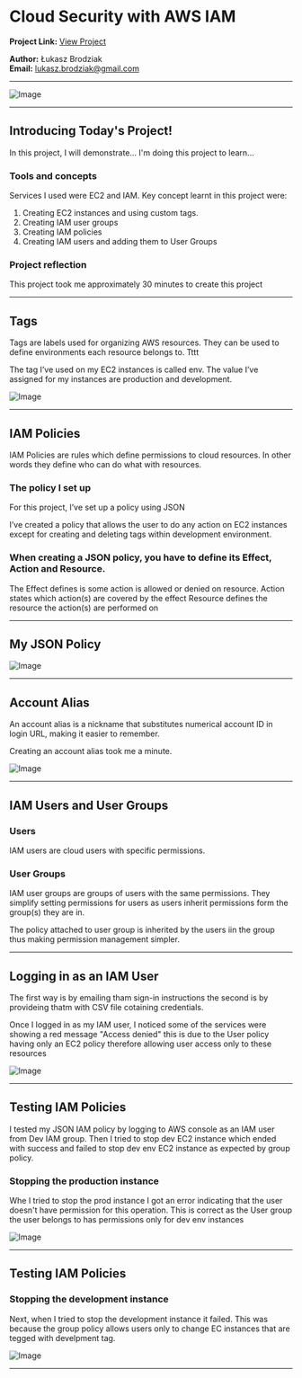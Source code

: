 

# Cloud Security with AWS IAM

**Project Link:** [View Project](http://learn.nextwork.org/projects/aws-security-iam)

**Author:** Łukasz Brodziak  
**Email:** lukasz.brodziak@gmail.com

---

![Image](http://learn.nextwork.org/surprised_maroon_fierce_chinese_gooseberry/uploads/aws-security-iam_1c864649)

---

## Introducing Today's Project!

In this project, I will demonstrate... I'm doing this project to learn...

### Tools and concepts

Services I used were EC2 and IAM.
Key concept learnt in this project were:
1. Creating EC2 instances and using custom tags.
2. Creating IAM user groups
3. Creating IAM policies
4. Creating IAM users and adding them to User Groups

### Project reflection

This project took me approximately 30 minutes to create this project

---

## Tags

Tags are labels used for organizing AWS resources. They can be used to define environments each resource belongs to. Tttt

The tag I’ve used on my EC2 instances is called env. The value I’ve assigned for my instances are production and development.

![Image](http://learn.nextwork.org/surprised_maroon_fierce_chinese_gooseberry/uploads/aws-security-iam_2e0e5a5d)

---

## IAM Policies

IAM Policies are rules which define permissions to cloud resources. In other words they define who can do what with resources.

### The policy I set up

For this project, I’ve set up a policy using JSON

I’ve created a policy that allows the user to do any action on EC2 instances except for creating and deleting tags within development environment.

### When creating a JSON policy, you have to define its Effect, Action and Resource.

The Effect defines is some action is allowed or denied on resource.
Action states which action(s) are covered by the effect
Resource defines the resource the action(s) are performed on

---

## My JSON Policy

![Image](http://learn.nextwork.org/surprised_maroon_fierce_chinese_gooseberry/uploads/aws-security-iam_1c864649)

---

## Account Alias

An account alias is a nickname that substitutes numerical account ID in login URL, making it easier to remember.

Creating an account alias took me a minute.

![Image](http://learn.nextwork.org/surprised_maroon_fierce_chinese_gooseberry/uploads/aws-security-iam_0eb4439b)

---

## IAM Users and User Groups

### Users

IAM users are cloud users with specific permissions.

### User Groups

IAM user groups are groups of users with the same permissions. They simplify setting permissions for users as users inherit permissions form the group(s) they are in.

The policy attached to user group is inherited by the users iin the group thus making permission management simpler.

---

## Logging in as an IAM User

The first way is by emailing tham sign-in instructions the second is by provideing thatm with CSV file cotaining credentials.

Once I logged in as my IAM user, I noticed some of the services were showing a red message "Access denied" this is due to the User policy having only an EC2 policy therefore allowing user access only to these resources

![Image](http://learn.nextwork.org/surprised_maroon_fierce_chinese_gooseberry/uploads/aws-security-iam_6f2ab446)

---

## Testing IAM Policies

I tested my JSON IAM policy by logging to AWS console as an IAM user from Dev IAM group. Then I tried to stop dev EC2 instance which ended with success and failed to stop dev env EC2 instance as expected by group policy.

### Stopping the production instance

Whe I tried to stop the prod instance I got an error indicating that the user doesn't have permission for this operation. This is correct as the User group the user belongs to has permissions only for dev env instances

![Image](http://learn.nextwork.org/surprised_maroon_fierce_chinese_gooseberry/uploads/aws-security-iam_0e7a9d6a)

---

## Testing IAM Policies

### Stopping the development instance

Next, when I tried to stop the development instance it failed. This was because the group policy allows users only to change EC instances that are tegged with develpment tag.

![Image](http://learn.nextwork.org/surprised_maroon_fierce_chinese_gooseberry/uploads/aws-security-iam_1811801c)

---
